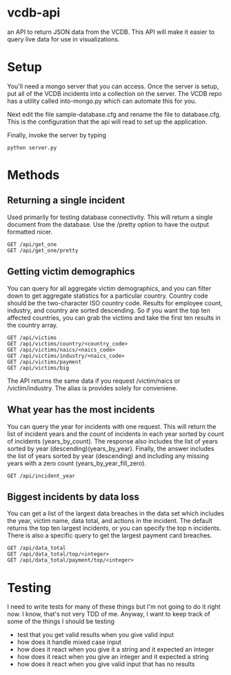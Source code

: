 # vcdb-api
an API to return JSON data from the VCDB. This API will make it easier to query live data for use in visualizations.

# Setup
You'll need a mongo server that you can access. Once the server is setup, put all of the VCDB incidents into a collection
on the server. The VCDB repo has a utility called into-mongo.py which can automate this for you.  

Next edit the file sample-database.cfg and rename the file to database.cfg. This is the configuration that the api
will read to set up the application.  

Finally, invoke the server by typing

    python server.py

# Methods
## Returning a single incident
Used primarily for testing database connectivity. This will return a single document from the database. Use the /pretty option to have
the output formatted nicer.


    GET /api/get_one
    GET /api/get_one/pretty

## Getting victim demographics
You can query for all aggregate victim demographics, and you can filter down to get aggregate statistics for a particular country.
Country code should be the two-character ISO country code. Results for employee count, industry, and country are sorted descending. So 
if you want the top ten affected countries, you can grab the victims and take the first ten results in the country array.

    GET /api/victims
    GET /api/victims/country/<country_code>
    GET /api/victims/naics/<naics_code>
    GET /api/victims/industry/<naics_code>
    GET /api/victims/payment
    GET /api/victims/big
    
The API returns the same data if you request /victim/naics or /victim/industry. The alias is provides solely for conveniene.

## What year has the most incidents
You can query the year for incidents with one request. This will return the list of incident years and the count of incidents in each year
sorted by count of incidents (years\_by\_count). The response also includes the list of years sorted by year (descending)(years\_by\_year). 
Finally, the answer includes the list of years sorted by year (descending) and including any missing years with a zero count (years\_by\_year\_fill\_zero).

    GET /api/incident_year
    
## Biggest incidents by data loss
You can get a list of the largest data breaches in the data set which includes the year, victim name, data total, and actions in the incident.
The default returns the top ten largest incidents, or you can specify the top n incidents. There is also a specific query to get the largest
payment card breaches.

    GET /api/data_total
    GET /api/data_total/top/<integer>
    GET /api/data_total/payment/top/<integer>

# Testing
I need to write tests for many of these things but I'm not going to do it right now. I know, that's not very TDD of me. Anyway,
I want to keep track of some of the things I should be testing

+ test that you get valid results when you give valid input
+ how does it handle mixed case input
+ how does it react when you give it a string and it expected an integer
+ how does it react when you give an integer and it expected a string
+ how does it react when you give valid input that has no results
